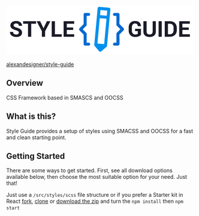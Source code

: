 <p><img src="https://github.com/alexandesigner/style-guide/blob/master/src/images/logo.png" /></p>
<p><a href="http://github.com/alexandesigner/style-guide">alexandesigner/style-guide</a></p>

## Overview
CSS Framework based in SMASCS and OOCSS

## What is this?
Style Guide provides a setup of styles using SMACSS and OOCSS for a fast and clean starting point.

## Getting Started

There are some ways to get started. First, see all download options available below, then choose the most suitable option for your need. Just that!

Just use a `/src/styles/scss` file structure or if you prefer a Starter kit in React [fork](https://github.com/alexandesigner/style-guide#fork-destination-box), [clone](https://github.com/alexandesigner/style-guide.git) or [download the zip](https://github.com/alexandesigner/style-guide/archive/master.zip) and turn the `npm install` then `npm start`
